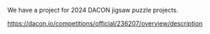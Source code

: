 We have a project for 2024 DACON jigsaw puzzle projects.

https://dacon.io/competitions/official/236207/overview/description

